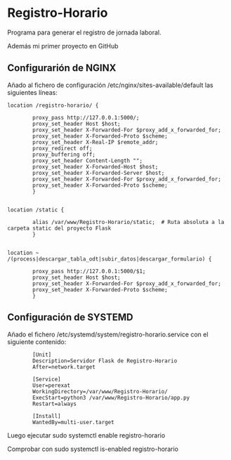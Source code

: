 # Registro-Horario
Programa para generar el registro de jornada laboral.

Además mi primer proyecto en GitHub

Configurarión de NGINX
----------------------

Añado al fichero de configuración /etc/nginx/sites-available/default las siguientes líneas:

```
location /registro-horario/ {

        proxy_pass http://127.0.0.1:5000/;
        proxy_set_header Host $host;
        proxy_set_header X-Forwarded-For $proxy_add_x_forwarded_for;
        proxy_set_header X-Forwarded-Proto $scheme;
        proxy_set_header X-Real-IP $remote_addr;
        proxy_redirect off;
        proxy_buffering off;
        proxy_set_header Content-Length "";
        proxy_set_header X-Forwarded-Host $host;
        proxy_set_header X-Forwarded-Server $host;
        proxy_set_header X-Forwarded-For $proxy_add_x_forwarded_for;
        proxy_set_header X-Forwarded-Proto $scheme;
        }


location /static {

        alias /var/www/Registro-Horario/static;  # Ruta absoluta a la carpeta static del proyecto Flask
        }


location ~ /(process|descargar_tabla_odt|subir_datos|descargar_formulario) {

        proxy_pass http://127.0.0.1:5000/$1;
        proxy_set_header Host $host;
        proxy_set_header X-Forwarded-For $proxy_add_x_forwarded_for;
        proxy_set_header X-Forwarded-Proto $scheme;
        }
```

Configuración de SYSTEMD
------------------------

Añado el fichero /etc/systemd/system/registro-horario.service con el siguiente contenido:

```
        [Unit]
        Description=Servidor Flask de Registro-Horario
        After=network.target

        [Service]
        User=perexat
        WorkingDirectory=/var/www/Registro-Horario/
        ExecStart=python3 /var/www/Registro-Horario/app.py
        Restart=always

        [Install]
        WantedBy=multi-user.target
```



Luego ejecutar
sudo systemctl enable registro-horario

Comprobar con
sudo systemctl is-enabled registro-horario
